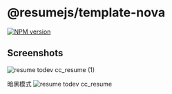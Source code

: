 # @resumejs/template-nova

[![NPM version](https://img.shields.io/npm/v/@resumejs/template-nova?color=a1b858&label=)](https://www.npmjs.com/package/@resumejs/template-nova)


## Screenshots

![resume todev cc_resume (1)](https://user-images.githubusercontent.com/29533304/180935528-6e06399e-8d7a-48df-8103-d15a531b67eb.png)

暗黑模式
![resume todev cc_resume](https://user-images.githubusercontent.com/29533304/180935566-fbb96f41-dc2f-4f7a-9ce5-4d2419917b80.png)

